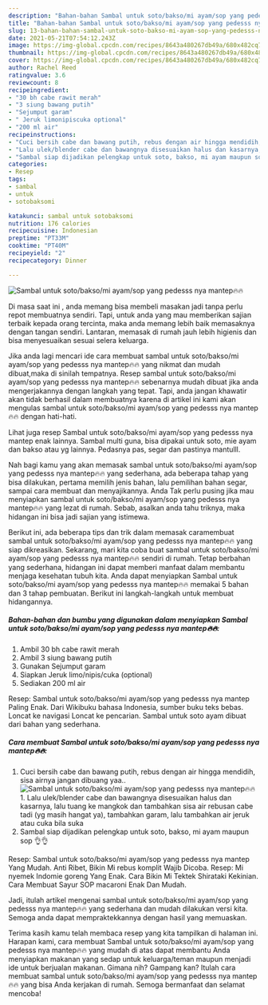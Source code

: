 ```yaml
---
description: "Bahan-bahan Sambal untuk soto/bakso/mi ayam/sop yang pedesss nya mantep🔥🔥 yang enak dan Mudah Dibuat"
title: "Bahan-bahan Sambal untuk soto/bakso/mi ayam/sop yang pedesss nya mantep🔥🔥 yang enak dan Mudah Dibuat"
slug: 13-bahan-bahan-sambal-untuk-soto-bakso-mi-ayam-sop-yang-pedesss-nya-mantep-yang-enak-dan-mudah-dibuat
date: 2021-05-21T07:54:12.243Z
image: https://img-global.cpcdn.com/recipes/8643a480267db49a/680x482cq70/sambal-untuk-sotobaksomi-ayamsop-yang-pedesss-nya-mantep🔥🔥-foto-resep-utama.jpg
thumbnail: https://img-global.cpcdn.com/recipes/8643a480267db49a/680x482cq70/sambal-untuk-sotobaksomi-ayamsop-yang-pedesss-nya-mantep🔥🔥-foto-resep-utama.jpg
cover: https://img-global.cpcdn.com/recipes/8643a480267db49a/680x482cq70/sambal-untuk-sotobaksomi-ayamsop-yang-pedesss-nya-mantep🔥🔥-foto-resep-utama.jpg
author: Rachel Reed
ratingvalue: 3.6
reviewcount: 8
recipeingredient:
- "30 bh cabe rawit merah"
- "3 siung bawang putih"
- "Sejumput garam"
- " Jeruk limonipiscuka optional"
- "200 ml air"
recipeinstructions:
- "Cuci bersih cabe dan bawang putih, rebus dengan air hingga mendidih, sisa airnya jangan dibuang yaa.."
- "Lalu ulek/blender cabe dan bawangnya disesuaikan halus dan kasarnya, lalu tuang ke mangkok dan tambahkan sisa air rebusan cabe tadi (yg masih hangat ya), tambahkan garam, lalu tambahkan air jeruk atau cuka bila suka"
- "Sambal siap dijadikan pelengkap untuk soto, bakso, mi ayam maupun sop 👌👌"
categories:
- Resep
tags:
- sambal
- untuk
- sotobaksomi

katakunci: sambal untuk sotobaksomi 
nutrition: 176 calories
recipecuisine: Indonesian
preptime: "PT33M"
cooktime: "PT40M"
recipeyield: "2"
recipecategory: Dinner

---
```



![Sambal untuk soto/bakso/mi ayam/sop yang pedesss nya mantep🔥🔥](https://img-global.cpcdn.com/recipes/8643a480267db49a/680x482cq70/sambal-untuk-sotobaksomi-ayamsop-yang-pedesss-nya-mantep🔥🔥-foto-resep-utama.jpg)

Di masa  saat ini , anda memang bisa membeli masakan jadi tanpa perlu repot membuatnya sendiri. Tapi, untuk anda yang mau memberikan sajian terbaik kepada orang tercinta, maka anda memang lebih baik memasaknya dengan tangan sendiri. Lantaran, memasak di rumah jauh lebih higienis dan bisa menyesuaikan sesuai selera keluarga.

Jika anda lagi mencari ide cara membuat sambal untuk soto/bakso/mi ayam/sop yang pedesss nya mantep🔥🔥 yang nikmat dan mudah dibuat,maka di sinilah tempatnya. Resep sambal untuk soto/bakso/mi ayam/sop yang pedesss nya mantep🔥🔥  sebenarnya mudah dibuat jika anda mengerjakannya dengan langkah yang tepat. Tapi, anda jangan khawatir akan tidak berhasil dalam membuatnya 
karena di artikel ini kami akan mengulas sambal untuk soto/bakso/mi ayam/sop yang pedesss nya mantep🔥🔥 dengan hati-hati.  

Lihat juga resep Sambal untuk soto/bakso/mi ayam/sop yang pedesss nya mantep enak lainnya. Sambal multi guna, bisa dipakai untuk soto, mie ayam dan bakso atau yg lainnya. Pedasnya pas, segar dan pastinya mantulll.

Nah bagi kamu yang akan memasak sambal untuk soto/bakso/mi ayam/sop yang pedesss nya mantep🔥🔥 yang sederhana, ada beberapa tahap yang bisa dilakukan, pertama memilih jenis bahan, lalu pemilihan bahan segar, sampai cara membuat dan menyajikannya. Anda Tak perlu pusing jika mau menyiapkan sambal untuk soto/bakso/mi ayam/sop yang pedesss nya mantep🔥🔥 yang lezat di rumah. Sebab, asalkan anda  tahu triknya, maka hidangan ini bisa jadi sajian yang istimewa.

Berikut ini, ada beberapa tips dan trik dalam memasak caramembuat sambal untuk soto/bakso/mi ayam/sop yang pedesss nya mantep🔥🔥 yang siap dikreasikan. Sekarang, mari kita coba buat sambal untuk soto/bakso/mi ayam/sop yang pedesss nya mantep🔥🔥 sendiri di rumah. Tetap berbahan yang sederhana, hidangan ini dapat memberi manfaat dalam membantu menjaga kesehatan tubuh kita. Anda dapat menyiapkan Sambal untuk soto/bakso/mi ayam/sop yang pedesss nya mantep🔥🔥 memakai 5 bahan dan 3 tahap pembuatan. Berikut ini langkah-langkah untuk membuat hidangannya.

<!--inarticleads1-->

##### Bahan-bahan dan bumbu yang digunakan dalam menyiapkan Sambal untuk soto/bakso/mi ayam/sop yang pedesss nya mantep🔥🔥:

1. Ambil 30 bh cabe rawit merah
1. Ambil 3 siung bawang putih
1. Gunakan Sejumput garam
1. Siapkan  Jeruk limo/nipis/cuka (optional)
1. Sediakan 200 ml air


Resep: Sambal untuk soto/bakso/mi ayam/sop yang pedesss nya mantep Paling Enak. Dari Wikibuku bahasa Indonesia, sumber buku teks bebas. Loncat ke navigasi Loncat ke pencarian. Sambal untuk soto ayam dibuat dari bahan yang sederhana. 

<!--inarticleads2-->

##### Cara membuat Sambal untuk soto/bakso/mi ayam/sop yang pedesss nya mantep🔥🔥:

1. Cuci bersih cabe dan bawang putih, rebus dengan air hingga mendidih, sisa airnya jangan dibuang yaa..
<img src="https://img-global.cpcdn.com/steps/1e73fcac1eaea8b0/160x128cq70/sambal-untuk-sotobaksomi-ayamsop-yang-pedesss-nya-mantep🔥🔥-langkah-memasak-1-foto.jpg" alt="Sambal untuk soto/bakso/mi ayam/sop yang pedesss nya mantep🔥🔥">1. Lalu ulek/blender cabe dan bawangnya disesuaikan halus dan kasarnya, lalu tuang ke mangkok dan tambahkan sisa air rebusan cabe tadi (yg masih hangat ya), tambahkan garam, lalu tambahkan air jeruk atau cuka bila suka
1. Sambal siap dijadikan pelengkap untuk soto, bakso, mi ayam maupun sop 👌👌


Resep: Sambal untuk soto/bakso/mi ayam/sop yang pedesss nya mantep Yang Mudah. Anti Ribet, Bikin Mi rebus komplit Wajib Dicoba. Resep: Mi nyemek Indomie goreng Yang Enak. Cara Bikin Mi Tektek Shirataki Kekinian. Cara Membuat Sayur SOP macaroni Enak Dan Mudah. 

Jadi, itulah artikel mengenai  sambal untuk soto/bakso/mi ayam/sop yang pedesss nya mantep🔥🔥  yang sederhana dan mudah dilakukan versi kita. Semoga anda dapat mempraktekkannya dengan hasil yang memuaskan. 

Terima kasih kamu telah membaca resep yang kita tampilkan di halaman ini. Harapan kami, cara membuat  Sambal untuk soto/bakso/mi ayam/sop yang pedesss nya mantep🔥🔥 yang mudah di atas dapat membantu Anda menyiapkan makanan yang sedap untuk keluarga/teman maupun menjadi ide untuk berjualan makanan. Gimana nih? Gampang kan? Itulah cara membuat sambal untuk soto/bakso/mi ayam/sop yang pedesss nya mantep🔥🔥 yang bisa Anda kerjakan di rumah. Semoga bermanfaat dan selamat mencoba!

